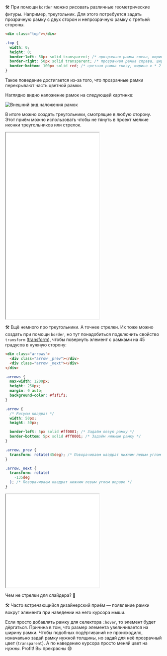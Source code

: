 🛠 При помощи `border` можно рисовать различные геометрические фигуры. Например, треугольник. Для этого потребуется задать прозрачную рамку с двух сторон и непрозрачную рамку с третьей стороны.

```html
<div class="top"></div>
```

```css
.top {
  width: 0;
  height: 0;
  border-left: 50px solid transparent; /* прозрачная рамка слева, ширина х */
  border-right: 50px solid transparent; /* прозрачная рамка справа, ширина х */
  border-bottom: 100px solid red; /* цветная рамка снизу, ширина х * 2 */
}
```

Такое поведение достигается из-за того, что прозрачные рамки перекрывают часть цветной рамки.

Наглядно видно наложение рамок на следующей картинке:

![Внешний вид наложения рамок](../images/1.png)

В итоге можно создать треугольники, смотрящие в любую сторону. Этот приём можно использовать чтобы не тянуть в проект мелкие иконки треугольников или стрелок.

<iframe title="Треугольники" src="../demos/triangles/" height="600"></iframe>

🛠 Ещё немного про треугольники. А точнее стрелки. Их тоже можно создать при помощи `border`, но тут понадобиться подключить свойство `transform` ([transform](/css/transform/)), чтобы повернуть элемент с рамками на 45 градусов в нужную сторону:

```html
<div class="arrows">
  <div class="arrow _prev"></div>
  <div class="arrow _next"></div>
</div>
```

```css
.arrows {
  max-width: 1200px;
  height: 250px;
  margin: 0 auto;
  background-color: #f1f1f1;
}

.arrow {
  /* Рисуем квадрат */
  width: 50px;
  height: 50px;

  border-left: 5px solid #ff0001; /* Задаём левую рамку */
  border-bottom: 5px solid #ff0001; /* Задаём нижнюю рамку */
}

.arrow._prev {
  transform: rotate(45deg); /* Поворачиваем квадрат нижним левым углом влево */
}

.arrow._next {
  transform: rotate(
    -135deg
  ); /* Поворачиваем квадрат нижним левым углом вправо */
}
```

<iframe title="Стрелки для слайдера" src="../demos/arrows/" height="300"></iframe>

Чем не стрелки для слайдера? 🤗

🛠 Часто встречающийся дизайнерский приём — появление рамки вокруг элемента при наведении на него курсора мыши.

Если просто добавлять рамку для селектора `:hover`, то элемент будет дёргаться. Причина в том, что размер элемента увеличивается на ширину рамки. Чтобы подобных подёргиваний не происходило, изначально задай рамку нужной толщины, но задай для неё прозрачный цвет (`transparent`). А по наведению курсора просто меняй цвет на нужны. Profit! Вы прекрасны 😄
